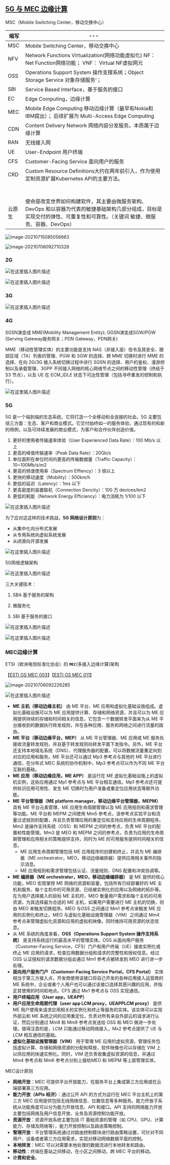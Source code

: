 ##  [5G 与 MEC 边缘计算](https://www.cnblogs.com/jmilkfan-fanguiju/p/11825026.html)

MSC（Mobile Switching Center，移动交换中心）

| 缩写   | ---                                                          |
| ------ | ------------------------------------------------------------ |
| MSC    | Mobile Switching Center，移动交换中心                        |
| NFV    | Network Functions Virtualization(网络功能虚拟化)  NF：Net Function网络功能； VNF： Virtual NF虚拟网元 |
| OSS    | Operations Support System 操作支撑系统；Object Storage Service 对象存储服务‘； |
| SBI    | Service Based Interface，基于服务的接口                      |
| EC     | Edge Computing，边缘计算                                     |
| MEC    | Mobile Edge Computing 移动边缘计算（最早有Nokia和IBM提出）； 后续扩展为 Multi-Access Edge Computing |
| CDN    | Content Delivery Network 网络内容分发服务。本质属于边缘计算  |
| RAN    | 无线接入网                                                   |
| UE     | User-Endpoint 用户终端                                       |
| CFS    | Customer-Facing Service 面向用户的服务                       |
| CRD    | Custom Resource Definitions大约在两年前引入，作为使用定制资源扩展Kubernetes API的主要方法。 |
|        |                                                              |
|        |                                                              |
|        |                                                              |
|        |                                                              |
|        |                                                              |
|        |                                                              |
|        |                                                              |
| 云原生 | 使命是改变世界如何构建软件，其主要由微服务架构、DevOps 和以容器为代表的敏捷基础架构几部分组成，目标是实现交付的弹性、可重复性和可靠性。（关键词 敏捷、微服务、容器、DevOps） |





![image-20210715085056663](imgs/5G与MEC多接入边缘计算/image-20210715085056663.png)





![image-20210706092710328](imgs/电信/image-20210706092710328.png)

### 2G

![在这里插入图片描述](imgs/电信/201909241439244.png)



![在这里插入图片描述](imgs/电信/20190924172953170.png)

### 3G

![在这里插入图片描述](imgs/电信/20190924173058343.png)

### 4G

SGSN演变成 MME(Mobility Management Entity); GGSN演变成SGW/PGW (Serving Gateway服务网关；PDN Gateway，PDN网关)

MME（移动性管理实体）的主要功能是支持 NAS（非接入层）信令及其安全、跟踪区域（TA）列表的管理、PGW 和 SGW 的选择、跨 MME 切换时进行 MME 的选择、在向 2G/3G 接入系统切换过程中进行 SGSN 的选择、用户的鉴权、漫游控制以及承载管理、3GPP 不同接入网络的核心网络节点之间的移动性管理（终结于 S3 节点），以及 UE 在 ECM_IDLE 状态下可达性管理（包括寻呼重发的控制和执行）。

![在这里插入图片描述](imgs/电信/20190924145122616.png)

### 5G

5G 是一个端到端的生态系统，它将打造一个全移动和全连接的社会。5G 主要包括三方面：生态、客户和商业模式。它交付始终如一的服务体验，通过现有的和新的用例，以及可持续发展的商业模式，为客户和合作伙伴创造价值。

1. 更好的使用者传输速率体验（User Experienced Data Rate）：100 Mb/s 以上
2. 更高的峰值传输速率（Peak Data Rate）：20Gb/s
3. 单位面积在单位时间内更高的传输数据量（Traffic Capacity）：10~100Mb/s/m2
4. 更高的频谱使用率（Spectrum Effiency）：3 倍以上
5. 更快的移动速度（Mobility）：500km/h
6. 更低的延迟（Latency）：1ms 以下
7. 更高密度的装置联机（Connection Dencity）：100 万 devices/km2
8. 更低的耗能（Network Energy Efficiency）：电力消耗为 1/100 以下

![在这里插入图片描述](imgs/电信/2019092422554558.png)

为了应对这这样的技术挑战，**5G 网络设计原则**为：

- 从集中化向分布式发展
- 从专用系统向虚拟系统发展
- 从闭源向开源发展



 ![在这里插入图片描述](imgs/电信/20190924172317914.png)

5G网络逻辑架构

![在这里插入图片描述](imgs/电信/20190924172357843.png)

三大关键技术：

1. SBA 基于服务的架构

2. 微服务化
3. SBI 基于服务的接口

 ![在这里插入图片描述](imgs/电信/20190924225150819.png)

 ![在这里插入图片描述](imgs/电信/20190924223557381.png)



### MEC边缘计算

ETSI（欧洲电信标准化协会）的 **`MEC`**(多接入边缘计算)架构

【[ESTI GS MEC 003](https://www.etsi.org/deliver/etsi_gs/MEC/001_099/003/02.01.01_60/gs_MEC003v020101p.pdf)】【[ESTI GS MEC 011](https://www.etsi.org/deliver/etsi_gs/MEC/001_099/011/02.01.01_60/gs_MEC011v020101p.pdf)】

 ![image-20210706092226285](imgs/电信/image-20210706092226285.png)

 ![在这里插入图片描述](imgs/电信/20190925161930203.png)

- **ME 主机（移动边缘主机）** 由 ME 平台、ME 应用和虚拟化基础设施组成。虚拟化基础设施可以为 ME 应用提供计算、存储和网络资源，并且可以为 ME 应用提供持续的存储和时间相关的信息，它包含一个数据转发平面来为从 ME 平台接收到的数据执行转发规则，并在各种应用、服务和网络之间进行流量的路由。
- **ME 平台（移动边缘平台，MEP）** 从 ME 平台管理器、ME 应用或 ME 服务处接收流量转发规则，并且基于转发规则向转发平面下发指令。另外，ME 平台还支持本地域名系统（DNS）、代理服务器的配置，可以将数据流量重定向到对应的应用和服务。ME 平台还可以通过 Mp3 参考点与其他的 ME 平台进行通信，在分布式 MEC 系统的协作机制中，Mp3 参考点可以作为不同 ME 平台互联的基础。
- **ME 应用（移动边缘应用，ME APP）** 是运行在 ME 虚拟化基础设施上的虚拟机实例，这些应用通过 Mp1 参考点与 ME 平台相互通信。Mp1 参考点还可提供标识应用可用性、发生 ME 切换时为用户准备或重定位应用状态等额外功能。
- **ME 平台管理器（ME platform manager，移动边缘平台管理器，MEPM）** 具有 ME 平台元素管理、ME 应用生命周期管理以及 ME 应用规则和需求管理等功能。ME 平台和 MEPM 之间使用 Mm5 参考点，该参考点实现平台和流量过滤规则的配置，并且负责管理应用的重定位和支持应用的生命周期程序。Mm2 是操作支持系统（OSS）和 MEPM 之间的参考点，负责 ME 平台的配置和性能管理。Mm3 是 MEO 和 MEPM 之间的参考点，负责为应用的生命周期管理和应用相关的策略提供支持，同时为 ME 的可用服务提供时间相关的信息。
  - ME 应用生命周期管理包括 ME 应用程序的创建和终止，并且为 ME 编排器（ME orchestrator，MEO，移动边缘编排器）提供应用相关事件的指示消息。
  - ME 应用规则和需求管理包括认证、流量规则、DNS 配置和冲突协调等。
- **ME 编排器（ME orchestrator，MEO，移动边缘编排器）** 是 ME 提供的核心功能，MEO 宏观掌控 ME 网络的资源和容量，包括所有已经部署好的 ME 主机和服务、每个主机中的可用资源、已经被实例化的应用以及网络的拓扑等。在为用户选择接入的目标 ME 主机时，MEO 衡量用户需求和每个主机的可用资源，为其选择最为合适的 ME 主机，如果用户需要进行 ME 主机的切换，则由 MEO 来触发切换程序。MEO 与OSS 之间通过 Mm1 参考点来触发 ME 应用的实例化和终止。MEO 与虚拟化基础设施管理器（VIM）之间通过 Mm4 参考点来管理虚拟化资源和应用的虚拟机映像，同时维持可用资源的状态信息。
- 从 ME 系统的角度来看，**OSS（Operations Support System 操作支持系统）** 是支持系统运行的最高水平的管理实体。OSS 从面向用户服务（Customer-Facing Service，CFS）门户和用户终端（UE）接收实例化或终止 ME 应用的请求，检查应用数据分组和请求的完整性和授权信息。经过 OSS 认证授权的请求数据分组会通过 Mm1 参考点被转发到 MEO 进行进一步处理。
- **面向用户服务门户（Customer-Facing Service Portal，CFS Portal）** 实体相当于第三方接入点，开发商使用该接口将自己开发的各种应用接入运营商的 ME 系统中，企业或者个人用户也可以通过该接口选择其感兴趣的应用，并指定其使用的时间和地点。CFS 通过 Mx1 参考点与 OSS 实现通信。
- **用户终端应用（User app，UEAPP）**
- **用户应用生命周期代理（user app LCM proxy，UEAPPLCM proxy）** 是供 ME 用户使用来请求应用相关的实例化和终止等服务的实体。该实体可以实现外部云和 ME 系统之间的应用重定位，负责对所有来自外部云的请求进行认证，然后分别通过 Mm8 和 Mm9 参考点发送给 OSS 和 MEO 做进一步处理。值得注意的是，LCM 只能通过移动网络接入，Mx2 参考点提供了 UE 与 LCM 相互通信的基础。
- **虚拟化基础设施管理器（VIM）** 用于管理 ME 应用的虚拟资源，管理任务包括虚拟计算、存储和网络资源的分配和释放，软件映像也可以存储在 VIM 上以供应用的快速实例化。同时，VIM 还负责收集虚拟资源的信息，并通过 Mm4 参考点和 Mm6 参考点分别上报给MEO 和 MEPM 等上层管理实体。

MEC设计原则

- **网络开放**：MEC 可提供平台开放能力，在服务平台上集成第三方应用或在云端部署第三方应用。
- **能力开放（APIs 经济）**：通过公开 API 的方式为运行在 MEC 平台主机上的第三方 MEC 应用提供包括无线网络信息、位置信息等多种服务。能力开放子系统从功能角度可以分为能力开放信息、API 和接口。API 支持的网络能力开放主要包括网络及用户信息开放、业务及资源控制功能开放。
- **资源开放**：资源开放系统主要包括 IT 基础资源的管理（如 CPU、GPU、计算能力、存储及网络等），能力开放控制以及路由策略控制。
- **管理开放**：平台管理系统通过对路由控制模块进行路由策略设置，可针对不同用户、设备或者第三方应用需求，实现对移动网络数据平面的控制。
- **本地转发**：MEC 可以对需要本地处理的数据流进行本地转发和路由。
- **移动性**：终端在基站之间移动，在小区之间移动，跨 MEC 平台的移动。
- **计费和安全**。